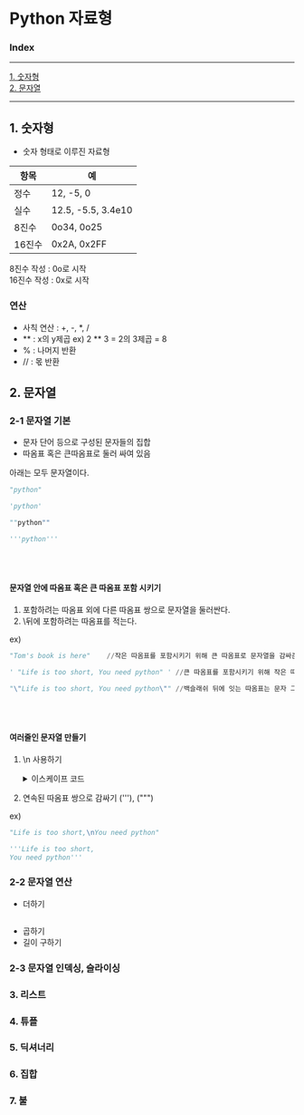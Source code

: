 # Python 자료형

### Index

---

[1. 숫자형](#1-숫자형)  
[2. 문자열](#2-문자열)

---

## 1. 숫자형

- 숫자 형태로 이루진 자료형

| 항목   | 예                 |
| ------ | ------------------ |
| 정수   | 12, -5, 0          |
| 실수   | 12.5, -5.5, 3.4e10 |
| 8진수  | 0o34, 0o25         |
| 16진수 | 0x2A, 0x2FF        |

8진수 작성 : 0o로 시작  
16진수 작성 : 0x로 시작

### 연산

- 사칙 연산 : +, -, \*, /
- ** : x의 y제곱 ex) 2 ** 3 = 2의 3제곱 = 8
- % : 나머지 반환
- // : 몫 반환

## 2. 문자열

### 2-1 문자열 기본

- 문자 단어 등으로 구성된 문자들의 집합
- 따옴표 혹은 큰따옴표로 둘러 싸여 있음

아래는 모두 문자열이다.

```python
"python"

'python'

""python""

'''python'''
```

<br></br>

#### 문자열 안에 따옴표 혹은 큰 따옴표 포함 시키기

1. 포함하려는 따옴표 외에 다른 따옴표 쌍으로 문자열을 둘러싼다.
2. \뒤에 포함하려는 따옴표를 적는다.
   <br></brr>

ex)

```python
"Tom's book is here"    //작은 따옴표를 포함시키기 위해 큰 따옴표로 문자열을 감싸준다.

' "Life is too short, You need python" ' //큰 따옴표를 포함시키기 위해 작은 따옴표로 문자열을 감사준다.

"\"Life is too short, You need python\"" //백슬래쉬 뒤에 잇는 따옴표는 문자 그 자체를 의미한다.
```

<br></br>

#### 여러줄인 문자열 만들기

1. \n 사용하기
   <details>
   <summary>이스케이프 코드</summary>  <!-- to-do 이스케이프 코드 설명 작성 -->
   <br markdown = "1">
    
   | 코드 | 설명 |
   | ---- | ---- |
   |  \n    |      |
   |  \t | |

   </br>
   </details>

2. 연속된 따옴표 쌍으로 감싸기 ('''), (""")

ex)

```python
"Life is too short,\nYou need python"

'''Life is too short,
You need python'''
```

### 2-2 문자열 연산

- 더하기

```python

```

- 곱하기
- 길이 구하기

### 2-3 문자열 인덱싱, 슬라이싱

### 3. 리스트

### 4. 튜플

### 5. 딕셔너리

### 6. 집합

### 7. 불
